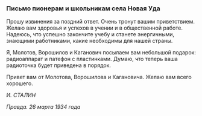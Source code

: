 ### Письмо пионерам и школьникам села Новая Уда

Прошу извинения за поздний ответ. Очень тронут вашим приветствием. Желаю вам здоровья и успехов в учении и в общественной работе. Надеюсь, что успешно закончите учебу и станете энергичными, знающими работниками, какие необходимы для нашей страны.

Я, Молотов, Ворошилов и Каганович посылаем вам небольшой подарок: радиоаппарат и патефон с пластинками. Думаю, что теперь ваша радиоточка будет приведена в порядок.

Привет вам от Молотова, Ворошилова и Кагановича. Желаю вам всего хорошего.

_И. СТАЛИН_

_Правда. 26 марта 1934 года_